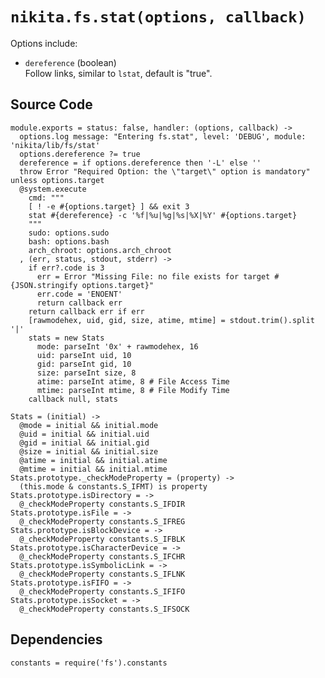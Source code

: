 
# `nikita.fs.stat(options, callback)`

Options include:

* `dereference` (boolean)   
  Follow links, similar to `lstat`, default is "true".

## Source Code

    module.exports = status: false, handler: (options, callback) ->
      options.log message: "Entering fs.stat", level: 'DEBUG', module: 'nikita/lib/fs/stat'
      options.dereference ?= true
      dereference = if options.dereference then '-L' else ''
      throw Error "Required Option: the \"target\" option is mandatory" unless options.target
      @system.execute
        cmd: """
        [ ! -e #{options.target} ] && exit 3
        stat #{dereference} -c '%f|%u|%g|%s|%X|%Y' #{options.target}
        """
        sudo: options.sudo
        bash: options.bash
        arch_chroot: options.arch_chroot
      , (err, status, stdout, stderr) ->
        if err?.code is 3
          err = Error "Missing File: no file exists for target #{JSON.stringify options.target}"
          err.code = 'ENOENT'
          return callback err
        return callback err if err
        [rawmodehex, uid, gid, size, atime, mtime] = stdout.trim().split '|'
        stats = new Stats
          mode: parseInt '0x' + rawmodehex, 16
          uid: parseInt uid, 10
          gid: parseInt gid, 10
          size: parseInt size, 8
          atime: parseInt atime, 8 # File Access Time
          mtime: parseInt mtime, 8 # File Modify Time
        callback null, stats

    Stats = (initial) ->
      @mode = initial && initial.mode
      @uid = initial && initial.uid
      @gid = initial && initial.gid
      @size = initial && initial.size
      @atime = initial && initial.atime
      @mtime = initial && initial.mtime
    Stats.prototype._checkModeProperty = (property) ->
      (this.mode & constants.S_IFMT) is property
    Stats.prototype.isDirectory = ->
      @_checkModeProperty constants.S_IFDIR
    Stats.prototype.isFile = ->
      @_checkModeProperty constants.S_IFREG
    Stats.prototype.isBlockDevice = ->
      @_checkModeProperty constants.S_IFBLK
    Stats.prototype.isCharacterDevice = ->
      @_checkModeProperty constants.S_IFCHR
    Stats.prototype.isSymbolicLink = ->
      @_checkModeProperty constants.S_IFLNK
    Stats.prototype.isFIFO = ->
      @_checkModeProperty constants.S_IFIFO
    Stats.prototype.isSocket = ->
      @_checkModeProperty constants.S_IFSOCK

## Dependencies

    constants = require('fs').constants
